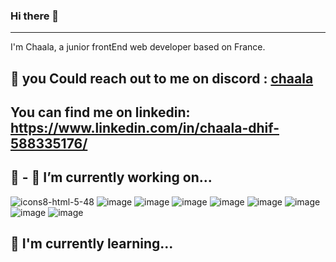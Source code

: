 ### Hi there 👋
----------------------------------------

I'm Chaala, a junior frontEnd web developer based on France.

💬 you Could reach out to me on discord : [chaala](https://discord.com/channels/@me)
----------------------------------------------------------------------------------------

You can find me on linkedin: https://www.linkedin.com/in/chaala-dhif-588335176/
---------------------------------------------------------------------------------




🙌 - 🔭 I’m currently working on...
--------------------------------------
![icons8-html-5-48](https://github.com/chaaladhif/chaaladhif/assets/114950724/0888d5d5-8f2e-4916-af7c-162606d96435)
![image](https://github.com/chaaladhif/chaaladhif/assets/114950724/ea30a557-1568-4884-846e-3060cbc69850)
![image](https://github.com/chaaladhif/chaaladhif/assets/114950724/a65288e0-4c5a-4988-b619-b7a1e522e616)
![image](https://github.com/chaaladhif/chaaladhif/assets/114950724/c34b483b-4223-48bb-a498-15c60ed20b82)
![image](https://github.com/chaaladhif/chaaladhif/assets/114950724/8f4d41d3-67fd-4b94-8c55-56aa143dc131)
![image](https://github.com/chaaladhif/chaaladhif/assets/114950724/32f9e993-1df7-4125-9142-a54a9499aea7)
![image](https://github.com/chaaladhif/chaaladhif/assets/114950724/4921b8c6-b7f5-4470-9faf-517d357f6ba0)
![image](https://github.com/chaaladhif/chaaladhif/assets/114950724/fad9eba5-637e-4c5a-b077-62d32f0e5f1b)
![image](https://github.com/chaaladhif/chaaladhif/assets/114950724/2079ce71-f26a-4267-a069-ac7c67ebea75)
 



🧠 I'm currently learning...
--------------------------------------





